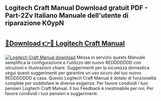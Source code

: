 ## Logitech Craft Manual Download gratuit PDF - Part-2Zv Italiano Manuale dell'utente di riparazione K0ypN

# <h2><a href="http://dfbrcun.blite.top/?on=Logitech+Craft+Manual">🔗Download 👉🔴 Logitech Craft Manual</a></h2>

[![Logitech Craft Manual download](https://i.imgur.com/lujVjoI.png)](http://dfbrcun.blite.top/?on=Logitech+Craft+Manual)
Messa in servizio questo Manuale semplifica la configurazione e l'utilizzo del nuovo REDDDDDDD con istruzioni e illustrazioni chiare. Suggerimenti per la sicurezza domestica segui questi suggerimenti per garantire un uso sicuro del tuo nuovo REDDDDDDD a casa. Questo Logitech Craft Manual è dotato di funzionalità complete per soddisfare le diverse esigenze. Per favore condividi i tuoi pensieri Logitech Craft Manual. Il tuo Feedback è inestimabile per noi. Per favore condividi i tuoi pensieri e suggerimenti.
